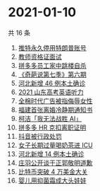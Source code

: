 # 2021-01-10

共 16 条

<!-- BEGIN -->
<!-- 最后更新时间 Sun Jan 10 2021 13:29:11 GMT+0800 (CST) -->
1. [推特永久停用特朗普账号](https://www.zhihu.com/search?q=特朗普推特)
1. [教师资格证面试](https://www.zhihu.com/search?q=教资面试)
1. [拼多多员工家中跳楼自杀](https://www.zhihu.com/search?q=拼多多员工跳楼)
1. [《奇葩说第七季》第六期](https://www.zhihu.com/search?q=奇葩说第七季)
1. [河北新增 46 例本土确诊](https://www.zhihu.com/search?q=河北疫情)
1. [2021 山东高考英语听力](https://www.zhihu.com/search?q=山东高考听力)
1. [全棉时代广告被指侮辱女性](https://www.zhihu.com/search?q=全棉时代)
1. [福建首张离婚冷静期通知书](https://www.zhihu.com/search?q=离婚冷静期)
1. [柯洁「我无法战胜 AI」](https://www.zhihu.com/search?q=柯洁)
1. [拼多多 HR 克扣离职证明](https://www.zhihu.com/search?q=拼多多离职)
1. [抖音被行政处罚](https://www.zhihu.com/search?q=抖音)
1. [女子长期过量喝奶茶进 ICU](https://www.zhihu.com/search?q=喝奶茶进icu)
1. [河北新增 14 例本土确诊](https://www.zhihu.com/search?q=河北新增)
1. [庄羽公开谈于正郭敬明道歉](https://www.zhihu.com/search?q=郭敬明道歉)
1. [比特币突破 4 万美金大关](https://www.zhihu.com/search?q=比特币)
1. [婴儿用抑菌霜成大头娃娃](https://www.zhihu.com/search?q=婴儿抑菌霜)
<!-- END -->
